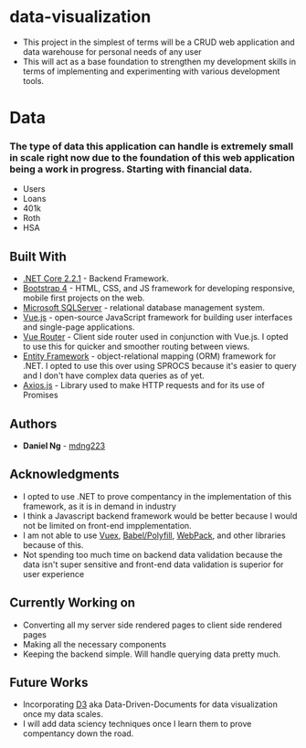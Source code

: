 # data-visualization

- This project in the simplest of terms will be a CRUD web application and data warehouse for personal needs of any user
- This will act as a base foundation to strengthen my development skills in terms of implementing and experimenting with various development tools. 

# Data
### The type of data this application can handle is extremely small in scale right now due to the foundation of this web application being a work in progress. Starting with financial data.
- Users
- Loans
- 401k
- Roth
- HSA



## Built With

* [.NET Core 2.2.1](https://dotnet.microsoft.com/download/dotnet-core/2.2) - Backend Framework.
* [Bootstrap 4](https://getbootstrap.com/docs/4.0/getting-started/introduction/) -  HTML, CSS, and JS framework for developing responsive, mobile first projects on the web.
* [Microsoft SQLServer](https://www.microsoft.com/en-us/sql-server/default.aspx) - relational database management system.
* [Vue.js](https://vuejs.org/) - open-source JavaScript framework for building user interfaces and single-page applications.
* [Vue Router](https://router.vuejs.org/) - Client side router used in conjunction with Vue.js. I opted to use this for quicker and smoother routing between views. 
* [Entity Framework](https://en.wikipedia.org/wiki/Entity_Framework) -  object-relational mapping (ORM) framework for .NET. I opted to use this over using SPROCS because it's easier to query and I don't have complex data queries as of yet. 
* [Axios.js](https://www.npmjs.com/package/axios) - Library used to make HTTP requests and for its use of Promises


## Authors

* **Daniel Ng** - [mdng223](https://github.com/mdng223)


## Acknowledgments

* I opted to use .NET to prove compentancy in the implementation of this framework, as it is in demand in industry
* I think a Javascript backend framework would be better because I would not be limited on front-end impplementation. 
* I am not able to use [Vuex](https://vuex.vuejs.org/), [Babel/Polyfill](https://babeljs.io/docs/en/babel-polyfill), [WebPack](https://webpack.js.org/), and other libraries because of this. 
* Not spending too much time on backend data validation because the data isn't super sensitive and front-end data validation is superior for user experience

## Currently Working on

* Converting all my server side rendered pages to client side rendered pages
* Making all the necessary components
* Keeping the backend simple. Will handle querying data pretty much. 

## Future Works
* Incorporating [D3](https://d3js.org/) aka Data-Driven-Documents for data visualization once my data scales.
* I will add data sciency techniques once I learn them to prove compentancy down the road.
